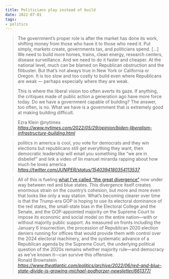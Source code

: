 ```yaml
---
title: Politicians play instead of build
date: 2022-07-01
tags:
- politics
---
```


<blockquote class="quoteback" darkmode="" data-title="Opinion%20%7C%20What%20America%20Needs%20Is%20a%20Liberalism%20That%20Builds" data-author="@nytimes" cite="https://www.nytimes.com/2022/05/29/opinion/biden-liberalism-infrastructure-building.html">
<p class="css-at9mc1 evys1bk0">The government’s proper role is after the market has done its work, shifting money from those who have it to those who need it. Put simply, markets create, governments tax, and politicians spend. […]  
We need to build more homes, trains, clean energy, research centers, disease surveillance. And we need to do it faster and cheaper. At the national level, much can be blamed on Republican obstruction and the filibuster. But that’s not always true in New York or California or Oregon. It is too slow and too costly to build even where Republicans are weak — perhaps especially where they are weak.</p><p class="css-at9mc1 evys1bk0">This is where the liberal vision too often averts its gaze. If anything, the critiques made of public action a generation ago have more force today. Do we have a government capable of building? The answer, too often, is no. What we have is a government that is extremely good at making building difficult.</p>
<footer>Ezra Klein @nytimes<cite> <a href="https://www.nytimes.com/2022/05/29/opinion/biden-liberalism-infrastructure-building.html">https://www.nytimes.com/2022/05/29/opinion/biden-liberalism-infrastructure-building.html</a></cite></footer>
</blockquote>

<blockquote class="quoteback" darkmode="" data-title="transgender%20marx%20on%20Twitter" data-author="" cite="https://twitter.com/JUNlPER/status/1540394180354113537">
politics in america is cool, you vote for democrats and they win elections but republicans still get everything they want, then democratic leadership will email you something like “we are in disbelief” and link a video of lin manuel miranda rapping about how much he loves america
<footer> <cite><a href="https://twitter.com/JUNlPER/status/1540394180354113537">https://twitter.com/JUNlPER/status/1540394180354113537</a></cite></footer>
</blockquote>

<blockquote class="quoteback" darkmode="" data-title="America%20Is%20Growing%20Apart%2C%20Possibly%20for%20Good" data-author="Ronald Brownstein" cite="https://www.theatlantic.com/politics/archive/2022/06/red-and-blue-state-divide-is-growing-michael-podhorzer-newsletter/661377/">
All of this is fueling <a href="https://www.theatlantic.com/politics/archive/2021/12/republican-states-rights-restrictions/621101/" target="_blank" rel="noopener">what I’ve called “the great divergence”</a> now under way between red and blue states. This divergence itself creates enormous strain on the country’s cohesion, but more and more even that looks like only a way station. What’s becoming clearer over time is that the Trump-era GOP is hoping to use its electoral dominance of the red states, the small-state bias in the Electoral College and the Senate, and the GOP-appointed majority on the Supreme Court to impose its economic and social model on the entire nation—with or without majority public support. As measured on fronts including the January 6 insurrection, the procession of Republican 2020 election deniers running for offices that would provide them with control over the 2024 electoral machinery, and the systematic advance of a Republican agenda by the Supreme Court, the underlying political question of the 2020s remains whether majority rule—and democracy as we’ve known it—can survive this offensive.
<footer>Ronald Brownstein <cite><a href="https://www.theatlantic.com/politics/archive/2022/06/red-and-blue-state-divide-is-growing-michael-podhorzer-newsletter/661377/">https://www.theatlantic.com/politics/archive/2022/06/red-and-blue-state-divide-is-growing-michael-podhorzer-newsletter/661377/</a></cite></footer>
</blockquote>


